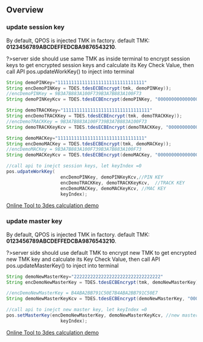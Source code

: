 ## Overview

### update session key
By default, QPOS is injected TMK in factory. default TMK: **0123456789ABCDEFFEDCBA9876543210**. 

?>server side should use same TMK as inside terminal to encrypt session keys to get encrypted session keys and calculate its Key Check Value, then call API pos.updateWorkKey() to inject into terminal
``` java
String demoPINKey="11111111111111111111111111111111"
String encDemoPINKey = TDES.tdesECBEncrypt(tmk, demoPINKey)); 
//encDemoPINKey = 9B3A7B883A100F739B3A7B883A100F73
String demoPINKeyKcv = TDES.tdesECBEncrypt(demoPINKey, "0000000000000000")); 

String demoTRACKKey="11111111111111111111111111111111"
String encDemoTRACKKey = TDES.tdesECBEncrypt(tmk, demoTRACKKey)); 
//encDemoTRACKKey = 9B3A7B883A100F739B3A7B883A100F73
String demoTRACKKeyKcv = TDES.tdesECBEncrypt(demoTRACKKey, "0000000000000000")); 

String demoMACKey="11111111111111111111111111111111"
String encDemoMACKey = TDES.tdesECBEncrypt(tmk, demoMACKey)); 
//encDemoMACKey = 9B3A7B883A100F739B3A7B883A100F73
String demoMACKeyKcv = TDES.tdesECBEncrypt(demoMACKey, "0000000000000000")); 

//call api to inejct session keys, let keyIndex =0
pos.udpateWorkKey(
                    encDemoPINKey, demoPINKeyKcv,//PIN KEY
                    encDemoTRACKKey, demoTRACKKeyKcv,  //TRACK KEY
                    encDemoMACKey, demoMACKeyKcv, //MAC KEY
                    keyIndex);

```

[Online Tool to 3des calculation demo](https://neapay.com/online-tools/des-calculator.html?data=11111111111111111111111111111111&key=0123456789ABCDEFFEDCBA9876543210&algo=3DES&decr=false)


### update master key

By default, QPOS is injected TMK in factory. default TMK: **0123456789ABCDEFFEDCBA9876543210**. 

?>server side should use default TMK to encrypt new TMK to get encrypted new TMK key and calculate its Key Check Value, then call API pos.updateMasterKey() to inject into terminal
``` java
String demoNewMasterKey="22222222222222222222222222222222"
String encDemoNewMasterKey = TDES.tdesECBEncrypt(tmk, demoNewMasterKey)); 

//encDemoNewMasterKey = B4ABA2BB791C50E7B4ABA2BB791C50E7
String demoNewMasterKeyKcv = TDES.tdesECBEncrypt(demoNewMasterKey, "0000000000000000")); 

//call api to inejct new master key, let keyIndex =0
pos.setMasterKey(encDemoNewMasterKey, demoNewMasterKeyKcv, //new master key
                    keyIndex);

```

[Online Tool to 3des calculation demo](https://neapay.com/online-tools/des-calculator.html?data=22222222222222222222222222222222&key=0123456789ABCDEFFEDCBA9876543210&algo=3DES&decr=false)


